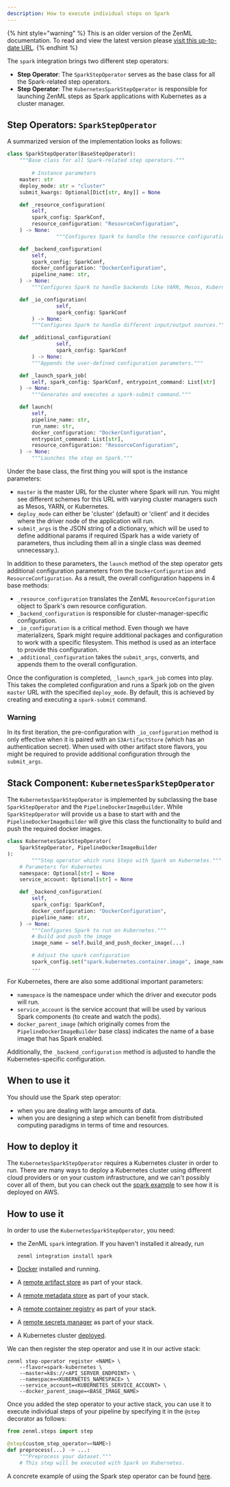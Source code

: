```yaml
---
description: How to execute individual steps on Spark
---
```


{% hint style="warning" %}
This is an older version of the ZenML documentation. To read and view the latest version please [visit this up-to-date URL](https://docs.zenml.io).
{% endhint %}


The `spark` integration brings two different step operators:

- **Step Operator**: The `SparkStepOperator` serves as the base class for all 
the Spark-related step operators.
- **Step Operator**: The `KubernetesSparkStepOperator` is responsible for 
launching ZenML steps as Spark applications with Kubernetes as a 
cluster manager.

## Step Operators: `SparkStepOperator`

A summarized version of the implementation looks as follows:

```python
class SparkStepOperator(BaseStepOperator):
    """Base class for all Spark-related step operators."""
		
		# Instance parameters
    master: str
    deploy_mode: str = "cluster"
    submit_kwargs: Optional[Dict[str, Any]] = None

    def _resource_configuration(
        self,
        spark_config: SparkConf,
        resource_configuration: "ResourceConfiguration",
    ) -> None:
				"""Configures Spark to handle the resource configuration."""

    def _backend_configuration(
        self,
        spark_config: SparkConf,
        docker_configuration: "DockerConfiguration",
        pipeline_name: str,
    ) -> None:
        """Configures Spark to handle backends like YARN, Mesos, Kubernetes."""

    def _io_configuration(
				self, 
				spark_config: SparkConf
		) -> None:
        """Configures Spark to handle different input/output sources."""

    def _additional_configuration(
				self, 
				spark_config: SparkConf
		) -> None:
        """Appends the user-defined configuration parameters."""

    def _launch_spark_job(
        self, spark_config: SparkConf, entrypoint_command: List[str]
    ) -> None:
        """Generates and executes a spark-submit command."""

    def launch(
        self,
        pipeline_name: str,
        run_name: str,
        docker_configuration: "DockerConfiguration",
        entrypoint_command: List[str],
        resource_configuration: "ResourceConfiguration",
    ) -> None:
        """Launches the step on Spark."""
```

Under the base class, the first thing you will spot is the instance parameters: 

- `master` is the master URL for the cluster where Spark will run. You might 
see different schemes for this URL with varying cluster managers such as 
Mesos, YARN, or Kubernetes.
- `deploy_mode` can either be 'cluster' (default) or 'client' and it decides 
where the driver node of the application will run.
- `submit_args` is the JSON string of a dictionary, which will be used to 
define additional params if required (Spark has a wide variety of parameters, 
thus including them all in a single class was deemed unnecessary.).

In addition to these parameters, the `launch` method of the step operator 
gets additional configuration parameters from the `DockerConfiguration` and 
`ResourceConfiguration`. As a result, the overall configuration happens in 4 
base methods:

- `_resource_configuration` translates the ZenML `ResourceConfiguration` object 
to Spark's own resource configuration.
- `_backend_configuration` is responsible for cluster-manager-specific 
configuration.
- `_io_configuration` is a critical method. Even though we have materializers, 
Spark might require additional packages and configuration to work with a 
specific filesystem. This method is used as an interface to provide this 
configuration.
- `_additional_configuration` takes the `submit_args`, converts, and appends 
them to the overall configuration.

Once the configuration is completed, `_launch_spark_job` comes into play. 
This takes the completed configuration and runs a Spark job on the given 
`master` URL with the specified `deploy_mode`. By default, this is achieved 
by creating and executing a `spark-submit` command.

### Warning

In its first iteration, the pre-configuration with `_io_configuration` method 
is only effective when it is paired with an `S3ArtifactStore` (which has an 
authentication secret). When used with other artifact store flavors, you might 
be required to provide additional configuration through the `submit_args`.

## Stack Component: `KubernetesSparkStepOperator`

The `KubernetesSparkStepOperator` is implemented by subclassing the 
base `SparkStepOperator` and the `PipelineDockerImageBuilder`. While 
`SparkStepOperator` will provide us a base to start with and the 
`PipelineDockerImageBuilder` will give this class the functionality to build 
and push the required docker images. 

```python
class KubernetesSparkStepOperator(
    SparkStepOperator, PipelineDockerImageBuilder
):
		"""Step operator which runs Steps with Spark on Kubernetes."""
    # Parameters for Kubernetes
    namespace: Optional[str] = None
    service_account: Optional[str] = None

    def _backend_configuration(
        self,
        spark_config: SparkConf,
        docker_configuration: "DockerConfiguration",
        pipeline_name: str,
    ) -> None:
        """Configures Spark to run on Kubernetes."""
        # Build and push the image
        image_name = self.build_and_push_docker_image(...)

        # Adjust the spark configuration
        spark_config.set("spark.kubernetes.container.image", image_name)
        ...
```

For Kubernetes, there are also some additional important parameters:

- `namespace` is the namespace under which the driver and executor 
pods will run.
- `service_account` is the service account that will be used by 
various Spark components (to create and watch the pods).
- `docker_parent_image` (which originally comes from the 
`PipelineDockerImageBuilder` base class) indicates the name of a base image 
that has Spark enabled.

Additionally, the `_backend_configuration` method is adjusted to handle the 
Kubernetes-specific configuration.

## When to use it

You should use the Spark step operator:
* when you are dealing with large amounts of data.
* when you are designing a step which can benefit from distributed computing 
paradigms in terms of time and resources.

## How to deploy it

The `KubernetesSparkStepOperator` requires a Kubernetes cluster in order to run.
There are many ways to deploy a Kubernetes cluster using different cloud 
providers or on your custom infrastructure, and we can't possibly cover 
all of them, but you can check out the 
[spark example](https://github.com/zenml-io/zenml/tree/main/examples/spark_distributed_programming) 
to see how it is deployed on AWS.

## How to use it

In order to use the `KubernetesSparkStepOperator`, you need:
* the ZenML `spark` integration. If you haven't installed it already, run 
    ```shell
    zenml integration install spark
    ```
  
* [Docker](https://www.docker.com) installed and running.
* A [remote artifact store](../artifact-stores/artifact-stores.md) as part of 
your stack.
* A [remote metadata store](../metadata-stores/metadata-stores.md) as part of 
your stack.
* A [remote container registry](../container-registries/container-registries.md)
as part of your stack.
* A [remote secrets manager](../secrets-managers/secrets-managers.md) as part of your
stack.
* A Kubernetes cluster [deployed](#how-to-deploy-it).

We can then register the step operator and use it in our active stack:

```shell
zenml step-operator register <NAME> \
	--flavor=spark-kubernetes \
	--master=k8s://<API_SERVER_ENDPOINT> \
	--namespace=<KUBERNETES_NAMESPACE> \
	--service_account=<KUBERNETES_SERVICE_ACCOUNT> \
	--docker_parent_image=<BASE_IMAGE_NAME>
```

Once you added the step operator to your active stack, you can use it to
execute individual steps of your pipeline by specifying it in the `@step` decorator as follows:
```python
from zenml.steps import step

@step(custom_step_operator=<NAME>)
def preprocess(...) -> ...:
    """Preprocess your dataset."""
    # This step will be executed with Spark on Kubernetes.
```

A concrete example of using the Spark step operator can be found 
[here](https://github.com/zenml-io/zenml/tree/main/examples/spark_distributed_programming).